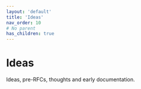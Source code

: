 ```yaml
---
layout: 'default'
title: 'Ideas'
nav_order: 10
# No parent
has_children: true
---
```


# Ideas

Ideas, pre-RFCs, thoughts and early documentation.
